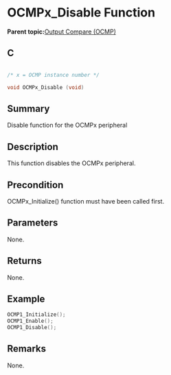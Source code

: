 # OCMPx\_Disable Function

**Parent topic:**[Output Compare \(OCMP\)](GUID-B86A6AAC-1577-4BDA-9CB1-5E0BA2789DD9.md)

## C

```c

/* x = OCMP instance number */

void OCMPx_Disable (void)
```

## Summary

Disable function for the OCMPx peripheral

## Description

This function disables the OCMPx peripheral.

## Precondition

OCMPx\_Initialize\(\) function must have been called first.

## Parameters

None.

## Returns

None.

## Example

```c
OCMP1_Initialize();
OCMP1_Enable();
OCMP1_Disable();
```

## Remarks

None.

